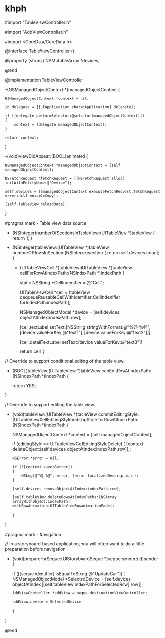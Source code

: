 # khph
  #import "TableViewController.h"
  
  #import "AddViewController.h"

  #import <CoreData/CoreData.h>

  @interface TableViewController ()

  @property (strong) NSMutableArray *devices;

  @end

  @implementation TableViewController


  -(NSManagedObjectContext *)managedObjectContext {
    
    NSManagedObjectContext *context = nil;
    
    id delegate = [[UIApplication sharedApplication] delegate];
    
    if ([delegate performSelector:@selector(managedObjectContext)])
    {
        context = [delegate managedObjectContext];
    }
    
    return context;
  }


  -(void)viewDidAppear:(BOOL)animated 
  {
    
    NSManagedObjectContext *managedObjectContext = [self managedObjectContext];
    
    NSFetchRequest *fetchRequest = [[NSFetchRequest alloc] initWithEntityName:@"Device"];
    
    self.devices = [[managedObjectContext executeFetchRequest:fetchRequest error:nil] mutableCopy];
    
    [self.tableView reloadData];
    
  }

  #pragma mark - Table view data source

  - (NSInteger)numberOfSectionsInTableView:(UITableView *)tableView 
  {
    return 1;
  }

- (NSInteger)tableView:(UITableView *)tableView numberOfRowsInSection:(NSInteger)section 
  {
    return self.devices.count;
  }


  - (UITableViewCell *)tableView:(UITableView *)tableView cellForRowAtIndexPath:(NSIndexPath *)indexPath 
  {

    static NSString *CellIndenifier = @"Cell";
    
    UITableViewCell *cell = [tableView dequeueReusableCellWithIdentifier:CellIndenifier forIndexPath:indexPath];
    
    NSManagedObjectModel *device = [self.devices objectAtIndex:indexPath.row];
    
    [cell.textLabel setText:[NSString stringWithFormat:@"%@ %@",[device valueForKey:@"text1"], [device valueForKey:@"text2"]]];
    
    [cell.detailTextLabel setText:[device valueForKey:@"text3"]];
    
    return cell;
  }



// Override to support conditional editing of the table view.

  - (BOOL)tableView:(UITableView *)tableView canEditRowAtIndexPath:(NSIndexPath *)indexPath 
  {
    
    return YES;
    
    
  }



  // Override to support editing the table view.
  - (void)tableView:(UITableView *)tableView commitEditingStyle:(UITableViewCellEditingStyle)editingStyle forRowAtIndexPath:(NSIndexPath *)indexPath {

    NSManagedObjectContext *context = [self managedObjectContext];
    
    if (editingStyle == UITableViewCellEditingStyleDelete) 
    {
        [context deleteObject:[self.devices objectAtIndex:indexPath.row]];;
        
        NSError *error = nil;
        
        if (![context save:&error]) 
        {
            NSLog(@"%@ %@", error, [error localizedDescription]);
        }
        
        [self.devices removeObjectAtIndex:indexPath.row];
        
        [self.tableView deleteRowsAtIndexPaths:[NSArray arrayWithObject:indexPath] withRowAnimation:UITableViewRowAnimationFade];
        
        
     }
    
    
    
  }


#pragma mark - Navigation

  // In a storyboard-based application, you will often want to do a little preparation before navigation
  
  - (void)prepareForSegue:(UIStoryboardSegue *)segue sender:(id)sender
  {
    
    if ([[segue identifier] isEqualToString:@"UpdateCar"])
    {
        NSManagedObjectModel *SelectedDevice = [self.devices objectAtIndex:[[self.tableView indexPathForSelectedRow] row]];
        
        AddViewController *addView = segue.destinationViewController;
        
        addView.device = SelectedDevice;
    }

    
}

@end

